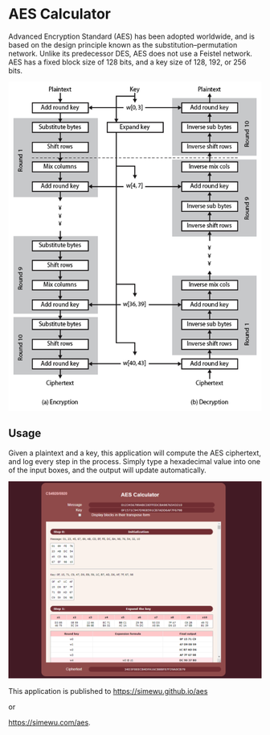 # AES Calculator
Advanced Encryption Standard (AES) has been adopted worldwide, and is based on the design principle known as the substitution–permutation network. Unlike its predecessor DES, AES does not use a Feistel network. AES has a fixed block size of 128 bits, and a key size of 128, 192, or 256 bits.

![](/diagram.png)

## Usage
Given a plaintext and a key, this application will compute the AES ciphertext, and log every step in the process.
Simply type a hexadecimal value into one of the input boxes, and the output will update automatically.

![](/screenshot.png)

This application is published to
https://simewu.github.io/aes

or

https://simewu.com/aes.
